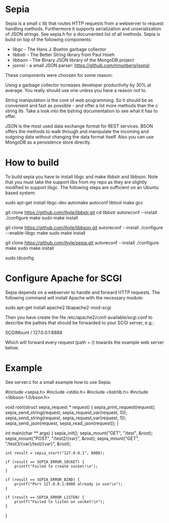 Sepia
=====

Sepia is a small c lib that routes HTTP requests from a webserver to request handling methods. Furthermore it supports serialization and unserialization of JSON strings. See sepia.h for a documented list of all methods. Sepia is build on top of the following components:

* libgc - The Hans J. Boehm garbage collector
* libbstr - The Better String library from Paul Hsieh
* libbson - The Binary JSON library of the MongoDB project
* jsonsl - a small JSON parser: https://github.com/mnunberg/jsonsl

These components were choosen for some reason:

Using a garbage collector increases developer productivity by 30% at average. You really should use one unless you have a reason not to.

String manipulation is the core of web programming. So it should be as convenient and fast as possible - and offer a lot more methods than the c string lib. Take a look into the bstring documentation to see what it has to offer.

JSON is the most used data exchange format for REST services. BSON offers the methods to walk through and manipulate the incoming and outgoing data without changing the data format itself. Also you can use MongoDB as a persistence store directly.

How to build
============

To build sepia you have to install libgc and make libbstr and libbson. Note that you must take the support libs from my repo as they are slightly modified to support libgc. The following steps are sufficient on an Ubuntu based system:

sudo apt-get install libgc-dev automake autoconf libtool make gcc

git clone https://github.com/jhyle/libbstr.git
cd libbstr
autoreconf --install
./configure
make
sudo make install

git clone https://github.com/jhyle/libbson.git
autoreconf --install
./configure --enable-libgc
make
sudo make install

git clone https://github.com/jhyle/sepia.git
autoreconf --install
./configure
make
sudo make install

sudo ldconfig

Configure Apache for SCGI
=========================

Sepia depends on a webserver to handle and forward HTTP requests. The following command will install Apache with the necessary module:

sudo apt-get install apache2 libapache2-mod-scgi

Then you have create the file /etc/apache2/conf-available/scgi.conf to describe the pathes that should be forwarded to your SCGI server, e.g.:

SCGIMount / 127.0.0.1:8888

Which will forward every request (path = /) towards the example web server below.

Example
=======

See server.c for a small example how to use Sepia:

#include <sepia.h>
#include <stdio.h>
#include <bstrlib.h>
#include <libbson-1.0/bson.h>

void root(struct sepia_request * request)
{
	sepia_print_request(request);
	sepia_send_string(request, sepia_request_var(request, 0));
	sepia_send_string(request, sepia_request_var(request, 1));
	sepia_send_json(request, sepia_read_json(request));
}

int main(char ** args)
{
	sepia_init();
	sepia_mount("GET", "/test", &root);
	sepia_mount("POST", "/test2/{var}", &root);
	sepia_mount("GET", "/test3/{var}/test/{var}", &root);

	int result = sepia_start("127.0.0.1", 8888);

	if (result == SEPIA_ERROR_SOCKET) {
		printf("Failed to create socket!\n");
	}

	if (result == SEPIA_ERROR_BIND) {
		printf("Port 127.0.0.1:8888 already in use!\n");
	}

	if (result == SEPIA_ERROR_LISTEN) {
		printf("Failed to listen on socket!\n");
	}
}

